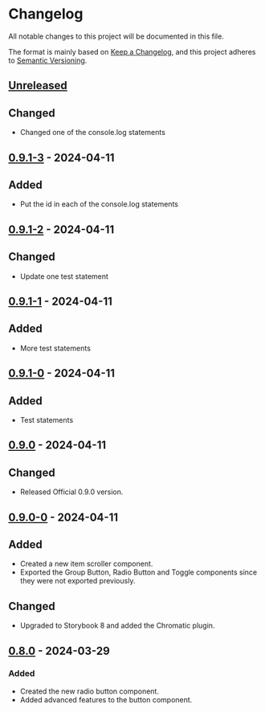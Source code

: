 # Changelog

All notable changes to this project will be documented in this file.

The format is mainly based on [Keep a Changelog](https://keepachangelog.com/en/1.0.0/),
and this project adheres to [Semantic Versioning](https://semver.org/spec/v2.0.0.html).

## [Unreleased]

## Changed

- Changed one of the console.log statements

## [0.9.1-3] - 2024-04-11

## Added

- Put the id in each of the console.log statements

## [0.9.1-2] - 2024-04-11

## Changed

- Update one test statement

## [0.9.1-1] - 2024-04-11

## Added

- More test statements

## [0.9.1-0] - 2024-04-11

## Added

- Test statements

## [0.9.0] - 2024-04-11

## Changed

- Released Official 0.9.0 version.

## [0.9.0-0] - 2024-04-11

## Added

- Created a new item scroller component.
- Exported the Group Button, Radio Button and Toggle components since they were not exported previously.

## Changed

- Upgraded to Storybook 8 and added the Chromatic plugin.

## [0.8.0] - 2024-03-29

### Added

- Created the new radio button component.
- Added advanced features to the button component.


[unreleased]: https://github.com/Beehive-Software-Consultants/beesoft-components/compare/v0.9.1-3...develop
[0.9.1-3]: https://github.com/Beehive-Software-Consultants/beesoft-components/releases/tag/v0.9.1-3
[0.9.1-2]: https://github.com/Beehive-Software-Consultants/beesoft-components/releases/tag/v0.9.1-2
[0.9.1-1]: https://github.com/Beehive-Software-Consultants/beesoft-components/releases/tag/v0.9.1-1
[0.9.1-0]: https://github.com/Beehive-Software-Consultants/beesoft-components/releases/tag/v0.9.1-0
[0.9.0]: https://github.com/Beehive-Software-Consultants/beesoft-components/releases/tag/v0.9.0
[0.9.0-0]: https://github.com/Beehive-Software-Consultants/beesoft-components/releases/tag/v0.9.0-0
[0.8.0]: https://github.com/Beehive-Software-Consultants/beesoft-components/releases/tag/v0.8.0
